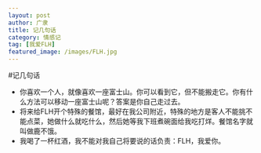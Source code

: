 ```yaml
---
layout: post
author: 广隶
title: 记几句话
category: 情感记
tag: [我爱FLH]
featured_image: /images/FLH.jpg
---
```


#记几句话

- 你喜欢一个人，就像喜欢一座富士山。你可以看到它，但不能搬走它。你有什么方法可以移动一座富士山呢？答案是你自己走过去。 
- 将来给FLH开个特殊的餐馆，最好在我公司附近，特殊的地方是客人不能挑不能点菜，她做什么就吃什么，然后她等我下班煮碗面给我吃打烊。餐馆名字就叫做鹿不饿。
- 我喝了一杯红酒，我不能对我自己将要说的话负责：FLH，我爱你。
